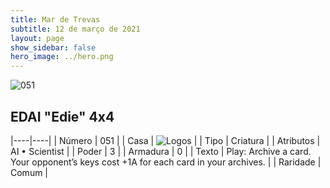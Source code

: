 ```yaml
---
title: Mar de Trevas
subtitle: 12 de março de 2021
layout: page
show_sidebar: false
hero_image: ../hero.png
---
```


![051](https://cdn.keyforgegame.com/media/card_front/pt/496_051_74P6R7X2XFVC_pt.png)

## EDAI "Edie" 4x4

|----|----|
| Número | 051 |
| Casa | ![Logos](https://archonarcana.com/images/thumb/c/ce/Logos.png/22px-Logos.png "Logos") |
| Tipo | Criatura |
| Atributos | AI • Scientist |
| Poder | 3 |
| Armadura | 0 |
| Texto | Play: Archive a card.  Your opponent’s keys cost +1A for each card in your archives. |
| Raridade | Comum |
